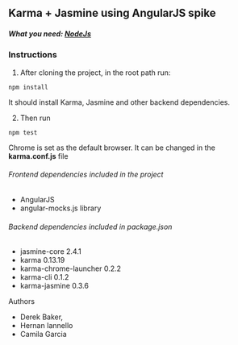 ## Karma + Jasmine using AngularJS spike

##### What you need: [NodeJs](https://nodejs.org)

### Instructions

1. After cloning the project, in the root path run: 
```
npm install
```

It should install Karma, Jasmine and other backend dependencies.

2. Then run
```
npm test
```

Chrome is set as the default browser. It can be changed in the **karma.conf.js** file

###### Frontend dependencies included in the project
* AngularJS
* angular-mocks.js library

###### Backend dependencies included in package.json
* jasmine-core 2.4.1
* karma 0.13.19
* karma-chrome-launcher 0.2.2
* karma-cli 0.1.2
* karma-jasmine 0.3.6

Authors 
* Derek Baker, 
* Hernan Iannello
* Camila Garcia
